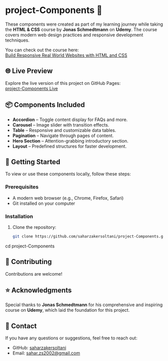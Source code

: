 # project-Components 🚀
These components were created as part of my learning journey while taking the **HTML & CSS** course by **Jonas Schmedtmann** on **Udemy**. The course covers modern web design practices and responsive development techniques.  

You can check out the course here:  
[Build Responsive Real World Websites with HTML and CSS](https://www.udemy.com/course/design-and-develop-a-killer-website-with-html5-and-css3/)

## 🌐 Live Preview  
Explore the live version of this project on GitHub Pages:  
[project-Components Live](https://saharzakersoltani.github.io/project-Components/)

## 📦 Components Included  
- **Accordion** – Toggle content display for FAQs and more.  
- **Carousel** – Image slider with transition effects.  
- **Table** – Responsive and customizable data tables.  
- **Pagination** – Navigate through pages of content.  
- **Hero Section** – Attention-grabbing introductory section.  
- **Layout** – Predefined structures for faster development.

## 🚀 Getting Started  
To view or use these components locally, follow these steps:  

### Prerequisites  
- A modern web browser (e.g., Chrome, Firefox, Safari)  
- Git installed on your computer  

### Installation  
1. Clone the repository:  
   ```bash
   git clone https://github.com/saharzakersoltani/project-Components.git
cd project-Components

## 🤝 Contributing  
Contributions are welcome!  

## ⭐ Acknowledgments  
Special thanks to **Jonas Schmedtmann** for his comprehensive and inspiring course on **Udemy**, which laid the foundation for this project.

## 📧 Contact  
If you have any questions or suggestions, feel free to reach out:  
- GitHub: [saharzakersoltani](https://github.com/saharzakersoltani)
- Email: sahar.zs2002@gmail.com

